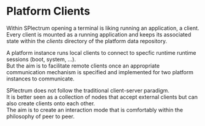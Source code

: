 # Platform Clients

Within SPlectrum opening a terminal is liking running an application, a client.  
Every client is mounted as a running application and keeps its associated state within the *clients* directory of the platform data repository.

A platform instance runs local clients to connect to specfic runtime runtime sessions (boot, system, ...).  
But the aim is to facilitate remote clients once an appropriate communication mechanism is specified and implemented for two platform instances to communicate.

SPlectrum does not follow the traditional client-server paradigm.  
It is better seen as a collection of nodes that accept external clients but can also create clients onto each other.  
The aim is to create an interaction mode that is comfortably within the philosophy of peer to peer. 

